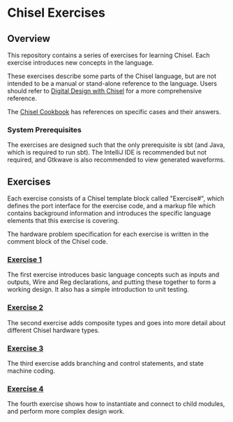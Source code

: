 Chisel Exercises
================

## Overview

This repository contains a series of exercises for learning Chisel.  Each exercise introduces new concepts in
the language.

These exercises describe some parts of the Chisel language, but are not intended to be a manual or stand-alone
reference to the language.  Users should refer to [Digital Design with Chisel](https://www.imm.dtu.dk/~masca/chisel-book.pdf)
for a more comprehensive reference.

The [Chisel Cookbook](https://www.chisel-lang.org/chisel3/docs/cookbooks/cookbook.html) has references on specific 
cases and their answers.

### System Prerequisites

The exercises are designed such that the only prerequisite is sbt (and Java, which is required to run sbt).
The IntelliJ IDE is recommended but not required, and Gtkwave is also recommended to view generated waveforms.

## Exercises

Each exercise consists of a Chisel template block called "Exercise#", which defines the port interface for the 
exercise code, and a markup file which contains background information and introduces the specific language elements
that this exercise is covering.

The hardware problem specification for each exercise is written in the comment block of the Chisel code.

### [Exercise 1](src/main/scala/exercise1/Exercise1.md)

The first exercise introduces basic language concepts such as inputs and outputs, Wire and Reg declarations,
and putting these together to form a working design.  It also has a simple introduction to unit testing.

### [Exercise 2](src/main/scala/exercise2/Exercise2.md)

The second exercise adds composite types and goes into more detail about different Chisel hardware types.

### [Exercise 3](src/main/scala/exercise3/Exercise3.md)

The third exercise adds branching and control statements, and state machine coding.

### [Exercise 4](src/main/scala/exercise4/Exercise4.md)

The fourth exercise shows how to instantiate and connect to child modules, and perform more complex design
work.
